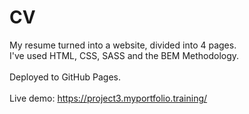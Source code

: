 # CV #

My resume turned into a website, divided into 4 pages.
<br>
I've used HTML, CSS, SASS and the BEM Methodology.
<br>
<br>
Deployed to GitHub Pages.
<br>
<br>
Live demo: https://project3.myportfolio.training/
